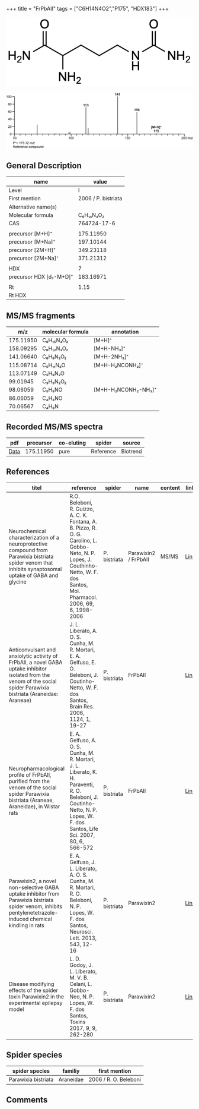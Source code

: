 +++
title = "FrPbAII"
tags = ["C6H14N4O2","P175", "HDX183"]
+++

![](/img/FrPbAII.png)

![](/img_MSMS/175_FrPbAII.png)

## General Description

| name                    | value               |
|-------------------------|---------------------|
| Level                   | I                   |
| First mention           | 2006 / P. bistriata |
| Alternative name(s)     |                     |
| Molecular formula       | C₆H₁₄N₄O₂           |
| CAS                     | 764724-17-6         |
|                         |                     |
| precursor  [M+H]⁺       | 175.11950           |
| precursor  [M+Na]⁺      | 197.10144           |
| precursor  [2M+H]⁺      | 349.23118           |
| precursor  [2M+Na]⁺     | 371.21312           |
|                         |                     |
| HDX                     | 7                   |
| precursor HDX [d₇-M+D]⁺ | 183.16971           |
|                         |                     |
| Rt                      | 1.15                |
| Rt HDX                  |                     |

## MS/MS fragments

| m/z       | molecular formula | annotation          |
|-----------|-------------------|---------------------|
| 175.11950 | C₆H₁₅N₄O₂         | [M+H]⁺              |
| 158.09295 | C₆H₁₂N₃O₂         | [M+H-NH₃]⁺          |
| 141.06640 | C₆H₉N₂O₂          | [M+H-2NH₃]⁺         |
| 115.08714 | C₅H₁₁N₂O          | [M+H-H₂NCONH₂]⁺     |
| 113.07149 | C₅H₉N₂O           |                     |
| 99.01945  | C₃H₃N₂O₂          |                     |
| 98.06059  | C₅H₈NO            | [M+H-H₂NCONH₂-NH₃]⁺ |
| 86.06059  | C₄H₈NO            |                     |
| 70.06567  | C₄H₈N             |                     |

## Recorded MS/MS spectra

| pdf                               | precursor | co-eluting | spider    | source   |
|-----------------------------------|-----------|------------|-----------|----------|
| [Data](/pdf/175_FrPbAII_1-15.pdf) | 175.11950 | pure       | Reference | Biotrend |

## References

| titel                                                                                                                                                              | reference                                                                                                                                                                                 | spider       | name | content | link                                          |
|--------------------------------------------------------------------------------------------------------------------------------------------------------------------|-------------------------------------------------------------------------------------------------------------------------------------------------------------------------------------------|--------------|------|---------|-----------------------------------------------|
| Neurochemical characterization of a neuroprotective compound from Parawixia bistriata spider venom that inhibits synaptosomal uptake of GABA and glycine  | R.O. Beleboni, R. Guizzo, A. C. K. Fontana, A. B. Pizzo, R. O. G. Carolino, L. Gobbo-Neto, N. P. Lopes, J. Couthinho-Netto, W. F. dos Santos, Mol. Pharmacol. 2006, 69, 6, 1998-2006| P. bistriata | Parawixin2 / FrPbAII | MS/MS | [Link](https://doi.org/10.1124/mol.105.017319) |
| Anticonvulsant and anxiolytic activity of FrPbAII, a novel GABA uptake inhibitor isolated from the venom of the social spider Parawixia bistriata (Araneidae: Araneae)  | J. L. Liberato, A. O. S. Cunha, M. R. Mortari, E. A. Gelfuso, E. O. Beleboni, J. Coutinho-Netto, W. F. dos Santos, Brain Res. 2006, 1124, 1, 19-27 | P. bistriata | FrPbAII |  | [Link](https://doi.org/10.1016/j.brainres.2006.09.052) |
| Neuropharmacological profile of FrPbAII, purified from the venom of the social spider Parawixia bistriata (Araneae, Araneidae), in Wistar rats  | E. A. Gelfuso, A. O. S. Cunha, M. R. Mortari, J. L. Liberato, K. H. Paraventi, R. O. Beleboni, J. Coutinho-Netto, N. P. Lopes, W. F. dos Santos, Life Sci. 2007, 80, 6, 566-572 | P. bistriata | FrPbAII |  | [Link](https://doi.org/10.1016/j.lfs.2006.10.002) |
| Parawixin2, a novel non-selective GABA uptake inhibitor from Parawixia bistriata spider venom, inhibits pentylenetetrazole-induced chemical kindling in rats  | E. A. Gelfuso, J. L. Liberato, A. O. S. Cunha, M. R. Mortari, R. O. Beleboni, N. P. Lopes, W. F. dos Santos, Neurosci. Lett. 2013, 543, 12-16 | P. bistriata | Parawixin2 |  | [Link](https://doi.org/10.1016/j.neulet.2013.02.074) |
| Disease modifying effects of the spider toxin Parawixin2 in the experimental epilepsy model  | L. D. Godoy, J. L. Liberato, M. V. B. Celani, L. Gobbo-Neo, N. P. Lopes, W. F. dos Santos, Toxins 2017, 9, 9, 262-280 | P. bistriata | Parawixin2 |  | [Link](https://doi.org/10.3390/toxins9090262) |

## Spider species

| spider species      | familiy   | first mention         |
|---------------------|-----------|-----------------------|
| Parawixia bistriata | Araneidae | 2006 / R. O. Beleboni |

## Comments
